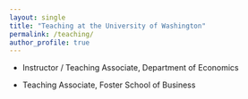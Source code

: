 ```yaml
---
layout: single
title: "Teaching at the University of Washington"
permalink: /teaching/
author_profile: true
---
```


* Instructor / Teaching Associate, Department of Economics

<!--
   * Computational Finance and Financial Econometrics (Undergraduate)
   * Introduction to Microeconomics (Undergraduate)
   * Introduction to Macroeconomics (Undergraduate)
-->

* Teaching Associate, Foster School of Business

<!--
  * Financial Management (Executive MBA)
  * International Finance (MBA and Executive MBA)
  * Business Finance / Corporate Finance (Undergraduate)
  * Statistical Methods / Information Systems (Undergraduate)
-->

